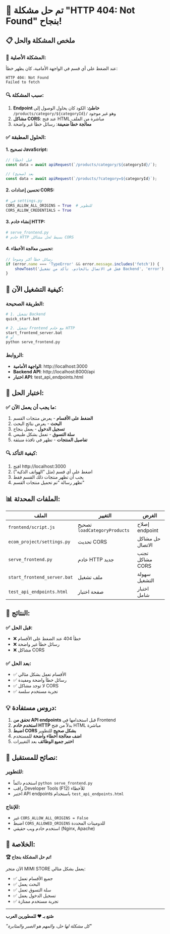 # 🎉 تم حل مشكلة "HTTP 404: Not Found" بنجاح!

## 📋 ملخص المشكلة والحل

### 🐛 المشكلة الأصلية:
عند الضغط على أي قسم في الواجهة الأمامية، كان يظهر خطأ:
```
HTTP 404: Not Found
Failed to fetch
```

### 🔍 سبب المشكلة:
1. **Endpoint خاطئ**: الكود كان يحاول الوصول إلى `/products/category/${categoryId}/` وهو غير موجود
2. **مشاكل CORS**: عند فتح HTML مباشرة من الملف
3. **معالجة خطأ ضعيفة**: رسائل خطأ غير واضحة

### ✅ الحلول المطبقة:

#### 1. تصحيح JavaScript:
```javascript
// قبل (خطأ)
const data = await apiRequest(`/products/category/${categoryId}/`);

// بعد (صحيح)
const data = await apiRequest(`/products/?category=${categoryId}`);
```

#### 2. تحسين إعدادات CORS:
```python
# في settings.py
CORS_ALLOW_ALL_ORIGINS = True  # للتطوير
CORS_ALLOW_CREDENTIALS = True
```

#### 3. إنشاء خادم HTTP:
```python
# serve_frontend.py
# خادم HTTP بسيط لحل مشاكل CORS
```

#### 4. تحسين معالجة الأخطاء:
```javascript
// رسائل خطأ أكثر وضوحاً
if (error.name === 'TypeError' && error.message.includes('fetch')) {
    showToast('فشل في الاتصال بالخادم. تأكد من تشغيل Backend', 'error');
}
```

## 🚀 كيفية التشغيل الآن:

### الطريقة الصحيحة:
```bash
# 1. تشغيل Backend
quick_start.bat

# 2. تشغيل Frontend مع خادم HTTP
start_frontend_server.bat
# أو
python serve_frontend.py
```

### الروابط:
- **الواجهة الأمامية**: http://localhost:3000
- **Backend API**: http://localhost:8000/api
- **اختبار API**: test_api_endpoints.html

## 🧪 اختبار الحل:

### ✅ ما يجب أن يعمل الآن:
1. **الضغط على الأقسام** - يعرض منتجات القسم
2. **البحث** - يعرض نتائج البحث
3. **تسجيل الدخول** - يعمل بنجاح
4. **سلة التسوق** - تعمل بشكل طبيعي
5. **تفاصيل المنتجات** - تظهر في نافذة منبثقة

### 🔍 كيفية التأكد:
1. افتح http://localhost:3000
2. اضغط على أي قسم (مثل "الهواتف الذكية")
3. يجب أن تظهر منتجات ذلك القسم فقط
4. تظهر رسالة "تم تحميل منتجات القسم"

## 📊 الملفات المحدثة:

| الملف | التغيير | الغرض |
|-------|---------|--------|
| `frontend/script.js` | تصحيح `loadCategoryProducts` | إصلاح endpoint |
| `ecom_project/settings.py` | تحديث CORS | حل مشاكل الاتصال |
| `serve_frontend.py` | خادم HTTP جديد | تجنب مشاكل CORS |
| `start_frontend_server.bat` | ملف تشغيل | سهولة التشغيل |
| `test_api_endpoints.html` | صفحة اختبار | اختبار شامل |

## 🎯 النتائج:

### ✅ قبل الحل:
- ❌ خطأ 404 عند الضغط على الأقسام
- ❌ رسائل خطأ غير واضحة
- ❌ مشاكل CORS

### ✅ بعد الحل:
- ✅ الأقسام تعمل بشكل مثالي
- ✅ رسائل خطأ واضحة ومفيدة
- ✅ لا توجد مشاكل CORS
- ✅ تجربة مستخدم سلسة

## 💡 دروس مستفادة:

1. **تحقق من API endpoints** قبل استخدامها في Frontend
2. **استخدم خادم HTTP** بدلاً من فتح HTML مباشرة
3. **اضبط CORS بشكل صحيح** للتطوير
4. **اضف معالجة أخطاء واضحة** للمستخدم
5. **اختبر جميع الوظائف** بعد التغييرات

## 🔧 نصائح للمستقبل:

### للتطوير:
- استخدم دائماً `python serve_frontend.py`
- راقب Developer Tools (F12) للأخطاء
- اختبر API endpoints باستخدام `test_api_endpoints.html`

### للإنتاج:
- غير `CORS_ALLOW_ALL_ORIGINS = False`
- اضبط `CORS_ALLOWED_ORIGINS` للدومينات المحددة
- استخدم خادم ويب حقيقي (Nginx, Apache)

## 🎊 الخلاصة:

**🏆 تم حل المشكلة بنجاح!**

الآن متجر MIMI STORE يعمل بشكل مثالي:
- ✅ جميع الأقسام تعمل
- ✅ البحث يعمل
- ✅ سلة التسوق تعمل
- ✅ تسجيل الدخول يعمل
- ✅ تجربة مستخدم ممتازة

---

**صُنع بـ ❤️ للمطورين العرب**

*"كل مشكلة لها حل، والمهم هو الصبر والمثابرة"*